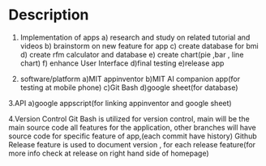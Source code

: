 Description
====== 

1. Implementation of apps
a) research and study on related tutorial and videos
b) brainstorm on new feature for app
c) create database for bmi 
d) create rfm calculator and database
e) create chart(pie ,bar , line chart)
f) enhance User Interface
d)final testing 
e)release app

2. software/platform
a)MIT appinventor
b)MIT AI companion app(for testing at mobile phone)
c)Git Bash
d)google sheet(for database)

3.API
a)google appscript(for linking appinventor and google sheet)

4.Version Control
Git Bash is utilized for version control, main will be the main source code all features for the application, 
other branches will have source code for specific feature of app,(each commit have history)
Github Release feature is used to document version , for each release feature(for more info check at release on right hand side of homepage)




